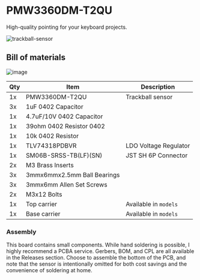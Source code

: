 # PMW3360DM-T2QU
High-quality pointing for your keyboard projects.

![trackball-sensor](https://github.com/user-attachments/assets/a614bd8f-cb66-4077-88a3-3ccd714ce6c2)

## Bill of materials
![image](https://github.com/user-attachments/assets/589fd4db-5201-4174-a45f-515aba4d407c)

| Qty | Item                        | Description           |
|-----|-----------------------------|-----------------------|
| 1x  | PMW3360DM-T2QU              | Trackball sensor      |
| 3x  | 1uF 0402 Capacitor          |                       |
| 1x  | 4.7uF/10V 0402 Capacitor    |                       |
| 1x  | 39ohm 0402 Resistor 0402    |                       |
| 1x  | 10k 0402 Resistor           |                       |
| 1x  | TLV74318PDBVR               | LDO Voltage Regulator |
| 1x  | SM06B-SRSS-TB(LF)(SN)       | JST SH 6P Connector   |
| 2x  | M3 Brass Inserts            |                       |
| 3x  | 3mmx6mmx2.5mm Ball Bearings |                       |
| 3x  | 3mmx6mm Allen Set Screws    |                       |
| 2x  | M3x12 Bolts                 |                       |
| 1x  | Top carrier                 | Available in `models` |
| 1x  | Base carrier                | Available in `models` |

### Assembly

This board contains small components. While hand soldering is possible, I highly recommend a PCBA service. Gerbers, BOM, and CPL are all available in the Releases section. Choose to assemble the bottom of the PCB, and note that the sensor is intentionally omitted for both cost savings and the convenience of soldering at home.
